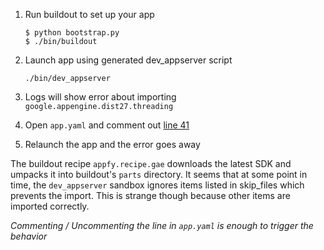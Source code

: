 1. Run buildout to set up your app


	```
	$ python bootstrap.py
	$ ./bin/buildout
	```

2. Launch app using generated dev_appserver script

	```
    ./bin/dev_appserver
    ```

3. Logs will show error about importing `google.appengine.dist27.threading`

4. Open `app.yaml` and comment out [line 41](https://github.com/Trii/appengine-examples/blob/53e9f94a2ff108e41d34978c941d8bacaa49d29e/python/importerror/app.yaml#L41)

5. Relaunch the app and the error goes away

The buildout recipe `appfy.recipe.gae` downloads the latest SDK and umpacks it into buildout's `parts` directory. It seems that at some point in time, the `dev_appserver` sandbox ignores items listed in skip_files which prevents the import. This is strange though because other items are imported correctly.

*Commenting / Uncommenting the line in `app.yaml` is enough to trigger the behavior*

